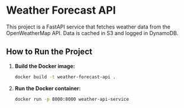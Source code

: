# Weather Forecast API

This project is a FastAPI service that fetches weather data from the OpenWeatherMap API. Data is cached in S3 and logged in DynamoDB.

## How to Run the Project

1. **Build the Docker image:**

   ```bash
   docker build -t weather-forecast-api .
   
2. **Run the Docker container:**

    ```bash
   docker run -p 8000:8000 weather-api-service
